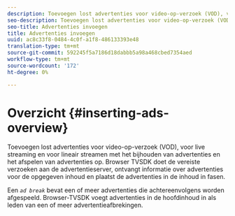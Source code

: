 ```yaml
---
description: Toevoegen lost advertenties voor video-op-verzoek (VOD), voor live streaming en voor lineair streamen met het bijhouden van advertenties en het afspelen van advertenties op. Browser TVSDK doet de vereiste verzoeken aan de advertentieserver, ontvangt informatie over advertenties voor de opgegeven inhoud en plaatst de advertenties in de inhoud in fasen.
seo-description: Toevoegen lost advertenties voor video-op-verzoek (VOD), voor live streaming en voor lineair streamen met het bijhouden van advertenties en het afspelen van advertenties op. Browser TVSDK doet de vereiste verzoeken aan de advertentieserver, ontvangt informatie over advertenties voor de opgegeven inhoud en plaatst de advertenties in de inhoud in fasen.
seo-title: Advertenties invoegen
title: Advertenties invoegen
uuid: ac8c33f8-0484-4c0f-a1f8-486133393e48
translation-type: tm+mt
source-git-commit: 592245f5a7186d18dabbb5a98a468cbed7354aed
workflow-type: tm+mt
source-wordcount: '172'
ht-degree: 0%

---
```



# Overzicht {#inserting-ads-overview}

Toevoegen lost advertenties voor video-op-verzoek (VOD), voor live streaming en voor lineair streamen met het bijhouden van advertenties en het afspelen van advertenties op. Browser TVSDK doet de vereiste verzoeken aan de advertentieserver, ontvangt informatie over advertenties voor de opgegeven inhoud en plaatst de advertenties in de inhoud in fasen.

Een *`ad break`* bevat een of meer advertenties die achtereenvolgens worden afgespeeld. Browser-TVSDK voegt advertenties in de hoofdinhoud in als leden van een of meer advertentieafbrekingen.
